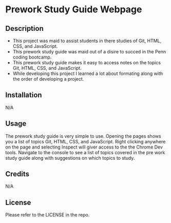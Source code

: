 # Prework Study Guide Webpage

## Description

- This project was maid to assist students in there studies of Git, HTML, CSS, and JavaScript.
- This prework study guide was maid out of a disire to succed in the Penn coding bootcamp.
- This prework study guide makes it easy to access notes on the topics Git, HTML, CSS, and JavaScript. 
- While developing this project I learned a lot about formating along with the order of developing a project.

## Installation

N/A

## Usage

The prework study guide is very simple to use. Opening the pages shows you a list of topics Git, HTML, CSS, and JavaScript. Right clicking anywhere on the page and selecting Inspect will giver access to the the Chrome Dev tools. Navigate to the console to see a list of topics covered in the pre work study guide along with suggestions on which topics to study.

## Credits

N/A

## License

Please refer to the LICENSE in the repo.

